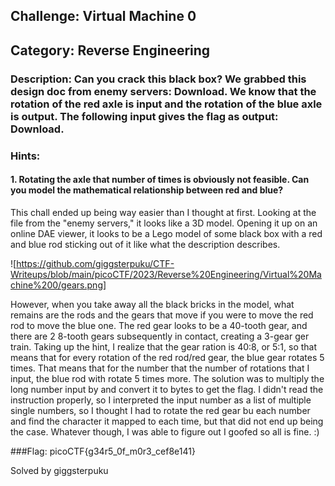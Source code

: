 ## Challenge: Virtual Machine 0

## Category: Reverse Engineering

### Description: Can you crack this black box? We grabbed this design doc from enemy servers: Download. We know that the rotation of the red axle is input and the rotation of the blue axle is output. The following input gives the flag as output: Download.

### Hints:

#### 1. Rotating the axle that number of times is obviously not feasible. Can you model the mathematical relationship between red and blue?

This chall ended up being way easier than I thought at first. Looking at the file from the "enemy servers," it looks like a 3D model. Opening it up on an online DAE viewer, it looks to be a Lego model of some black box with a red and blue rod sticking out of it like what the description describes.

![https://github.com/giggsterpuku/CTF-Writeups/blob/main/picoCTF/2023/Reverse%20Engineering/Virtual%20Machine%200/gears.png]

However, when you take away all the black bricks in the model, what remains are the rods and the gears that move if you were to move the red rod to move the blue one. The red gear looks to be a 40-tooth gear, and there are 2 8-tooth gears subsequently in contact, creating a 3-gear ger train. Taking up the hint, I realize that the gear ration is 40:8, or 5:1, so that means that for every rotation of the red rod/red gear, the blue gear rotates 5 times. That means that for the number that the number of rotations that I input, the blue rod with rotate 5 times more. The solution was to multiply the long number input by and convert it to bytes to get the flag. I didn't read the instruction properly, so I interpreted the input number as a list of multiple single numbers, so I thought I had to rotate the red gear bu each number and find the character it mapped to each time, but that did not end up being the case. Whatever though, I was able to figure out I goofed so all is fine. :)

###Flag: picoCTF{g34r5_0f_m0r3_cef8e141}

Solved by giggsterpuku
